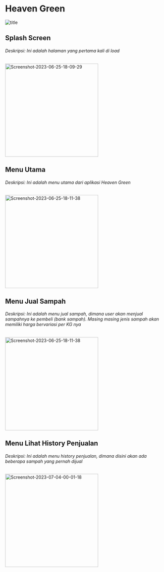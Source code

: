 # Heaven Green
<img src="https://i.ibb.co/nb7tTf6/title.png" alt="title" border="0" />

## Splash Screen
###### Deskripsi: Ini adalah halaman yang pertama kali di load

<img src="https://i.ibb.co/608r9L7/Screenshot-2023-06-25-18-09-29.png" alt="Screenshot-2023-06-25-18-09-29" border="0" width="300px" />

## Menu Utama
###### Deskripsi: Ini adalah menu utama dari aplikasi Heaven Green
<img src="https://i.ibb.co/dQLTTTP/Screenshot-2023-06-25-18-11-38.png" alt="Screenshot-2023-06-25-18-11-38" border="0"  width="300px">

## Menu Jual Sampah
###### Deskripsi: Ini adalah menu jual sampah, dimana user akan menjual sampahnya ke pembeli (bank sampah). Masing masing jenis sampah akan memiliki harga bervariasi per KG nya
<img src="https://i.ibb.co/72m94h0/Screenshot-2023-06-25-18-15-32.png" alt="Screenshot-2023-06-25-18-11-38" border="0"  width="300px">

## Menu Lihat History Penjualan
###### Deskripsi: Ini adalah menu history penjualan, dimana disini akan ada beberapa sampah yang pernah dijual
<img src="https://i.ibb.co/ccpPGZ0/Screenshot-2023-07-04-00-01-18.png" alt="Screenshot-2023-07-04-00-01-18" border="0" width="300px" />